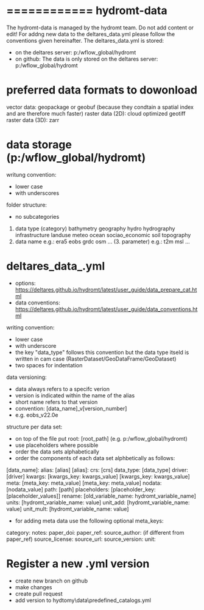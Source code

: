 ============
hydromt-data
============

The hydromt-data is managed by the hydromt team. Do not add content or edit! 
For addng new data to the deltares_data.yml please follow the conventions given hereinafter.
The deltares_data.yml is stored: 
- on the deltares server: p:/wflow_global/hydromt
- on github: 
The data is only stored on the deltares server: p:/wflow_global/hydromt


preferred data formats to dowonload
===================================
vector data: geopackage or geobuf (because they condtain a spatial index and are therefore much faster)
raster data (2D): cloud optimized geotiff
raster data (3D): zarr


data storage (p:/wflow_global/hydromt)
======================================

writung convention:
- lower case 
- with underscores

folder structure: 
- no subcategories

 1. data type (category) 
 	bathymetry
 	geography
 	hydro
 	hydrography
 	infrastructure
 	landuse
 	meteo
 	ocean
 	sociao_economic
 	soil
 	topography 
 2. data name 
 	e.g.:
 	era5
 	eobs
 	grdc
 	osm
 	...
(3. parameter)
	e.g.:
	t2m
	msl
	...

       
deltares_data_.yml
==================
- options: https://deltares.github.io/hydromt/latest/user_guide/data_prepare_cat.html
- data conventions: https://deltares.github.io/hydromt/latest/user_guide/data_conventions.html

writing convention:
- lower case
- with underscore
- the key "data_type" follows this convention but the data type itseld is written in cam case (RasterDataset/GeoDataFrame/GeoDataset)
- two spaces for indentation

data versioning: 	
- data always refers to a specifc verion
- version is indicated within the name of the alias 
- short name refers to that version 
- convention: [data_name]_v[version_number]
- e.g. eobs_v22.0e

structure per data set: 
- on top of the file put root: [root_path] (e.g. p:/wflow_global/hydromt)
- use placeholders where possible 
- order the data sets alphabetically
- order the components of each data set alphbetically as follows: 

[data_name]: 
  alias: [alias]
[alias]: 
  crs: [crs]
  data_type: [data_type]
  driver: [driver]
  kwargs:
    [kwargs_key: kwargs_value]
    [kwargs_key: kwargs_value]
  meta: 
    [meta_key: meta_value]
    [meta_key: meta_value]
  nodata: [nodata_value]
  path: [path]
  placeholders: 
    [placeholder_key: [placeholder_values]]
  rename:
    [old_variable_name: hydromt_variable_name]
  units: 
    [hydromt_variable_name: value]
  unit_add:
    [hydromt_variable_name: value]
  unit_mult: 
    [hydromt_variable_name: value]

- for adding meta data use the following optional meta_keys: 
	
category:
notes:
paper_doi: 
paper_ref: 
source_author: (if different from paper_ref)
source_license: 
source_url: 
source_version: 
unit:
	
Register a new .yml version 
===========================

- create new branch on github
- make changes 
- create pull request 
- add version to hydtomy\data\predefined_catalogs.yml

	
	
